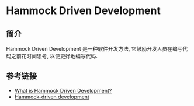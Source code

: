 # Hammock Driven Development

## 简介

Hammock Driven Development 是一种软件开发方法, 它鼓励开发人员在编写代码之前花时间思考, 以便更好地编写代码.

## 参考链接

- [What is Hammock Driven Development?](https://stokoe.me/summary-hammock-driven-development/)
- [Hammock-driven development](https://learning-notes.mistermicheels.com/mindset/hammock-driven-development/)